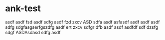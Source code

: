 # ank-test

asdf
asdf
fsd
asdf
sdfg
asdf
fzd
zxcv
ASD
sdfa
asdf
asfasdf
asdf
asdf
asdf
sdfg
sdgfasgserfgszdfg
asdf
ert
zxcv
sdfgr
dfb
asdf
asdf
asdfdf
sdf
dzsfg
sdgf
ASDAsdasd
sdfg
asdf
